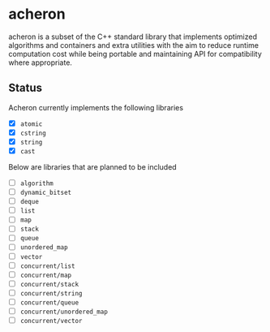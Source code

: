 # acheron

acheron is a subset of the C++ standard library that implements optimized algorithms and 
containers and extra utilities with the aim to reduce runtime computation cost while being portable and 
maintaining API for compatibility where appropriate. 

## Status

Acheron currently implements the following libraries

- [X] `atomic`
- [X] `cstring`
- [X] `string`
- [X] `cast`

Below are libraries that are planned to be included

- [ ] `algorithm`
- [ ] `dynamic_bitset`
- [ ] `deque`
- [ ] `list`
- [ ] `map`
- [ ] `stack`
- [ ] `queue`
- [ ] `unordered_map`
- [ ] `vector`
- [ ] `concurrent/list`
- [ ] `concurrent/map`
- [ ] `concurrent/stack`
- [ ] `concurrent/string`
- [ ] `concurrent/queue`
- [ ] `concurrent/unordered_map`
- [ ] `concurrent/vector`

